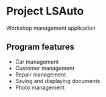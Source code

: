 # Project LSAuto

Workshop management application

## Program features

* Car management
* Customer management
* Repair management
* Saving and displaying documents
* Photo management
